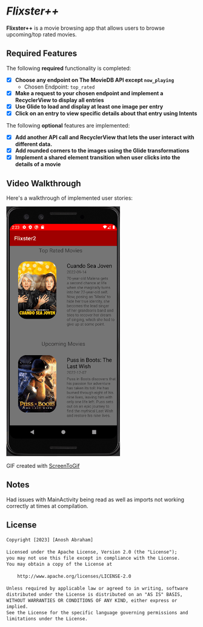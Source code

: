 # *Flixster++*

**Flixster++** is a movie browsing app that allows users to browse upcoming/top rated movies.

## Required Features

The following **required** functionality is completed:

- [x] **Choose any endpoint on The MovieDB API except `now_playing`**
  - Chosen Endpoint: `top_rated`
- [x] **Make a request to your chosen endpoint and implement a RecyclerView to display all entries**
- [x] **Use Glide to load and display at least one image per entry**
- [x] **Click on an entry to view specific details about that entry using Intents**

The following **optional** features are implemented:

- [x] **Add another API call and RecyclerView that lets the user interact with different data.** 
- [x] **Add rounded corners to the images using the Glide transformations**
- [x] **Implement a shared element transition when user clicks into the details of a movie**

## Video Walkthrough

Here's a walkthrough of implemented user stories:

<img src='https://github.com/A-Abra/Flixster2/blob/master/Flixster2.gif' title='Video Walkthrough' width='' alt='Video Walkthrough' />

GIF created with [ScreenToGif](https://www.screentogif.com/)

## Notes

Had issues with MainActivity being read as well as imports not working correctly at times at compilation.

## License

    Copyright [2023] [Anosh Abraham]

    Licensed under the Apache License, Version 2.0 (the "License");
    you may not use this file except in compliance with the License.
    You may obtain a copy of the License at

        http://www.apache.org/licenses/LICENSE-2.0

    Unless required by applicable law or agreed to in writing, software
    distributed under the License is distributed on an "AS IS" BASIS,
    WITHOUT WARRANTIES OR CONDITIONS OF ANY KIND, either express or implied.
    See the License for the specific language governing permissions and
    limitations under the License.
